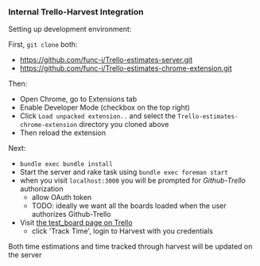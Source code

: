 ### Internal Trello-Harvest Integration


Setting up development environment:

First, `git clone` both:

- https://github.com/func-i/Trello-estimates-server.git
- https://github.com/func-i/Trello-estimates-chrome-extension.git

Then:

- Open Chrome, go to Extensions tab
- Enable Developer Mode (checkbox on the top right)
- Click `Load unpacked extension..` and select the `Trello-estimates-chrome-extension` directory you cloned above
- Then reload the extension

Next:

- `bundle exec bundle install`
- Start the server and rake task using `bundle exec foreman start`
- when you visit `localhost:3000` you will be prompted for _Github-Trello_ authorization
    - allow OAuth token
    - TODO: ideally we want all the boards loaded when the user authorizes Github-Trello
- Visit [the test_board page on Trello](https://trello.com/b/s1Zd0RPy/test-board)
    - click 'Track Time', login to Harvest with you credentials

Both time estimations and time tracked through harvest will be updated on the server

